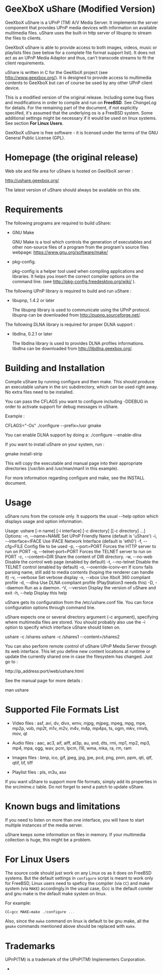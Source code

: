GeeXboX uShare (Modified Version)
================================================

GeeXboX uShare is a UPnP (TM) A/V Media Server. It implements the server
component that provides UPnP media devices with information on available
multimedia files. uShare uses the built-in http server of libupnp to
stream the files to clients.

GeeXboX uShare is able to provide access to both images, videos, music
or playlists files (see below for a complete file format support list).
It does not act as an UPnP Media Adaptor and thus, can't transcode
streams to fit the client requirements.

uShare is written in C for the GeeXboX project (see http://www.geexbox.org/).
It is designed to provide access to multimedia contents to GeeXboX but can of
course be used by any other UPnP client device.

This is a modified version of the original release. Including some bug fixes and modifications in order to compile and run on **FreeBSD**. See *ChangeLog* for details. For the remaining part of the document, if not explicitly speciifed, it's assumed that the underlying os is a FreeBSD system. Some additional settings  might be necessary if it would be  used on linux systems. See section **For Linux Users**.

GeeXboX uShare is free software - it is licensed under the terms of the GNU
General Public License (GPL).

Homepage (the original release)
================================

Web site and file area for uShare is hosted on GeeXboX server :

   http://ushare.geexbox.org/

The latest version of uShare should always be available on this site.

Requirements
============

The following programs are required to build uShare:

 * GNU Make

   GNU Make is a tool which controls the generation of executables and other non-source files of a program from the program's source files
   webpage: https://www.gnu.org/software/make/

 * pkg-config.

   pkg-config is a helper tool used when compiling applications and libraries.
   It helps you insert the correct compiler options on the command line.
   (see http://pkg-config.freedesktop.org/wiki/ ).

The following UPnP library is required to build and run uShare :

 * libupnp, 1.4.2 or later

   The libupnp library is used to communicate using the UPnP protocol.
   libupnp can be downloaded from http://pupnp.sourceforge.net/.

The following DLNA library is required for proper DLNA support :

 * libdlna, 0.2.1 or later

   The libdlna library is used to provides DLNA profiles informations.
   libdlna can be downloaded from http://libdlna.geexbox.org/.

Building and Installation
=========================

Compile uShare by running configure and then make. This should
produce an executable ushare in the src subdirectory, which can be
used right away. No extra files need to be installed.

You can pass the CFLAGS you want to configure including -DDEBUG in order
to activate support for debug messages in uShare.

Example :

CFLAGS="-Os" ./configure --prefix=/usr
gmake

You can enable DLNA support by doing a:
./configure --enable-dlna

If you want to install uShare on your system, run :

gmake install-strip

This will copy the executable and manual page into their appropriate
directories (/usr/bin and /usr/man/man1 in this example).

For more information regarding configure and make, see the INSTALL document.

Usage
=====

uShare runs from the console only. It supports the usual --help option
which displays usage and option information.

Usage: ushare [-n name] [-i interface] [-c directory] [[-c directory] ...]
Options:
 -n, --name=NAME        Set UPnP Friendly Name (default is 'uShare')
 -i, --interface=IFACE  Use IFACE Network Interface (default is 'eth0')
 -f, --cfg=FILE         Config file to be used
 -p, --port=PORT        Forces the HTTP server to run on PORT
 -q, --telnet-port=PORT Forces the TELNET server to run on PORT
 -c, --content=DIR      Share the content of DIR directory.
 -w, --no-web           Disable the control web page (enabled by default)
 -t, --no-telnet        Disable the TELNET control (enabled by default)
 -o, --override-iconv-err       If iconv fails parsing name, still add to media contents (hoping the renderer can handle it)
 -v, --verbose          Set verbose display
 -x, --xbox             Use XboX 360 compliant profile
 -d, --dlna             Use DLNA compliant profile (PlayStation3 needs this)
 -D, --daemon           Run as a daemon.
 -V, --version          Display the version of uShare and exit
 -h, --help             Display this help

uShare gets its configuration from the /etc/ushare.conf file.
You can force configuration options through command line.

uShare expects one or several directory argument (-c argument),
specifying where multimedia files are stored. You should probably also use
the -i option to specify which interface uShare should listen on.

   ushare -c /shares
   ushare -c /shares1 --content=/shares2

You can also perform remote control of uShare UPnP Media Server through its
web interface. This let you define new content locations at runtime or
update the currently shared one in case the filesystem has changed.
Just go to :

   http://ip_address:port/web/ushare.html

See the manual page for more details :

   man ushare

Supported File Formats List
===========================

- Video files : asf, avi, dv, divx, wmv, mjpg, mjpeg, mpeg, mpg, mpe,
                mp2p, vob, mp2t, m1v, m2v, m4v, m4p, mp4ps, ts, ogm, mkv,
                rmvb, mov, qt

- Audio files : aac, ac3, aif, aiff, at3p, au, snd, dts, rmi, mp1, mp2, mp3,
                mp4, mpa, ogg, wav, pcm, lpcm, l16, wma, mka, ra, rm, ram

- Images files : bmp, ico, gif, jpeg, jpg, jpe, pcd, png, pnm, ppm,
                 qti, qtf, qtif, tif, tiff

- Playlist files : pls, m3u, asx

If you want uShare to support more file formats, simply add its properties
in the src/mime.c table. Do not forget to send a patch to update uShare.

Known bugs and limitations
==========================

If you need to listen on more than one interface, you will have to start
multiple instances of the media server.

uShare keeps some information on files in memory.
If your multimedia collection is huge, this might be a problem.

For Linux Users
===============

The source code should just work on any Linux os as it does on FreeBSD systems. But the default settings in `configure` script is meant to work only for FreeBSD, Linux users need to speficy the compiler (via `CC`) and make system (via `MAKE`) accordingly.In the usual case, Gcc is the default comiler and gnu make is the default make system on linux.

For example:
```C
CC=gcc MAKE=make ./configure ...
```

Also, since the `make` command on linux is default to be gnu make, all the `gmake` commands mentioned above should be replaced with `make`.

Trademarks
==========

UPnP(TM) is a trademark of the UPnP(TM) Implementers Corporation.

-

